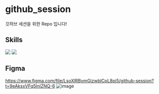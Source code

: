 # github_session
깃허브 세션을 위한 Repo 입니다!

## Skills
<img src="https://img.shields.io/badge/Html-f85a2b?style=flat-square&logo=HTML5&logoColor=white"/></a>
<img src="https://img.shields.io/badge/CSS-1376e7?style=flat-square&logo=CSS3&logoColor=white"/></a>

## Figma
https://www.figma.com/file/LsoXlRBvmGizwblCpL8pj5/github-session?t=9eAksxVFq5lnIZNQ-6
![image](https://user-images.githubusercontent.com/76903801/226449908-b49a8750-7eac-4b3c-b035-ebf10dbf83ef.png)
